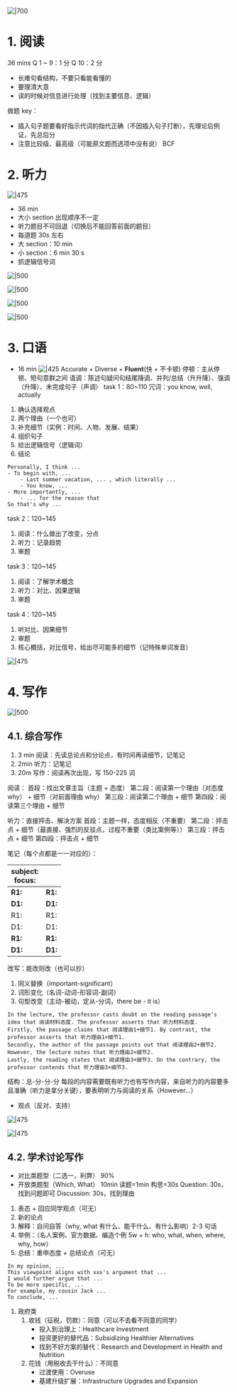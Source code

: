 ![|700](image/Pasted%20image%2020251007193902.png)
# 1. 阅读
36 mins
Q 1 ~ 9：1 分
Q 10：2 分
- 长难句看结构，不要只看能看懂的
- 要理清大意
- 读的时候对信息进行处理（找到主要信息、逻辑）

做题 key：
- 插入句子题要看好指示代词的指代正确（不因插入句子打断），先理论后例证，先总后分
- 注意比较级、最高级（可能原文题而选项中没有说）
BCF


# 2. 听力
![|475](image/Pasted%20image%2020250917214144.png)
- 36 min
- 大小 section 出现顺序不一定
- 听力题目不可回退（切换后不能回答前面的题目）
- 每道题 30s 左右
- 大 section：10 min
- 小 section：6 min 30 s
- 抓逻辑信号词

![|500](image/Pasted%20image%2020250922180106.png)

![|500](image/Pasted%20image%2020250922180145.png)

![|500](image/Pasted%20image%2020250922180220.png)

![|500](image/Pasted%20image%2020250927161056.png)

# 3. 口语
- 16 min
![|425](image/Pasted%20image%2020250927162203.png)
Accurate + Diverse + **Fluent**(快 + 不卡顿)
停顿：主从停顿、短句意群之间
语调：陈述句疑问句结尾降调、并列/总结（升升降）、强调（升降）、未完成句子（声调）
task 1：80~110
冗词：you know, well, actually
1. 确认选择观点
2. 两个理由（一个也可）
3. 补充细节（实例：时间、人物、发展、结果）
4. 组织句子
5. 给出逻辑信号（逻辑词）
6. 结论

```text
Personally, I think ...
- To begin with, ...
	- Last summer vacation, ... , which literally ...
	- You know, ...
- More importantly, ...
	- ... for the reason that
So that's why ...
```

task 2：120~145
1. 阅读：什么做出了改变，分点
2. 听力：记录趋势
3. 审题

task 3：120~145
1. 阅读：了解学术概念
2. 听力：对比、因果逻辑
3. 审题

task 4：120~145
1. 听对比、因果细节
2. 审题
3. 核心概括，对比信号，给出尽可能多的细节（记特殊单词发音）

![|475](image/Pasted%20image%2020250927210132.png)

# 4. 写作
![|500](image/Pasted%20image%2020250927210417.png)
## 4.1. 综合写作
1. 3 min 阅读：先读总论点和分论点，有时间再读细节，记笔记
2. 2min 听力：记笔记
3. 20m 写作：阅读再次出现，写 150-225 词

阅读：
首段：找出文章主旨（主题 + 态度）
第二段：阅读第一个理由（对态度 why） + 细节（对前面理由 why）
第三段：阅读第二个理由 + 细节
第四段：阅读第三个理由 + 细节

听力：直接抨击、解决方案
首段：主题一样，态度相反（不重要）
第二段：抨击点 + 细节（最直接、强烈的反驳点，过程不重要（类比案例等））
第三段：抨击点 + 细节
第四段：抨击点 + 细节

笔记（每个点都是一一对应的）：

| subject:<br>focus: |         |
| ------------------ | ------- |
| **R1:**            | **R1:** |
| **D1:**            | **D1:** |
| R1:                | R1:     |
| D1:                | D1:     |
| **R1:**                | **R1:**     |
| **D1:**                | **D1:**     |

改写：能改则改（也可以抄）
1. 同义替换（important-significant）
2. 词形变化（名词-动词-形容词-副词）
3. 句型改变（主动-被动，定从-分词，there be - it is）
```text
In the lecture, the professor casts doubt on the reading passage’s idea that 阅读材料态度. The professor asserts that 听⼒材料态度.
Firstly, the passage claims that 阅读理由1+细节1. By contrast, the professor asserts that 听⼒理由1+细节1.
Secondly, the author of the passage points out that 阅读理由2+细节2. However, the lecture notes that 听⼒理由2+细节2.
Lastly, the reading states that 阅读理由3+细节3. On the contrary, the professor contends that 听⼒理由3+细节3.
```

结构：总-分-分-分
每段的内容需要既有听力也有写作内容，来自听力的内容要多且准确（听力是拿分关键），要表明听力与阅读的关系（However...）
- 观点（反对、支持）

![|475](image/Pasted%20image%2020250928210811.png)

![|475](image/Pasted%20image%2020251023212707.png)

## 4.2. 学术讨论写作
- 对比类题型（二选一，利弊） 90%
- 开放类题型（Which, What）
10min
读题=1min
构思=30s
Question: 30s，找到问题即可
Discussion: 30s，找到理由

1. 表态 + 回应同学观点（可无）
2. 新的论点
3. 解释：自问自答（why, what 有什么、能干什么、有什么影响）2-3 句话
4. 举例：（名人案例、官方数据、编造个例 5w + h: who, what, when, where, why, how）
5. 总结：重申态度 + 总结论点（可无）
```text
In my opinion, ...
This viewpoint aligns with xxx's argument that ...
I would further argue that ...
To be more specific, ...
For example, my cousin Jack ...
To conclude, ...
```

1. 政府类
	1. 收钱（征税，罚款）：同意（可以不去看不同意的同学）
		- 投入到治理上：Healthcare Investment
		- 投资更好的替代品：Subsidizing Healthier Alternatives
		- 找到不好方案的替代：Research and Development in Health and Nutrition
	2. 花钱（用税收去干什么）：不同意
		- 过渡使用：Overuse
		- 基建升级扩展：Infrastructure Upgrades and Expansion

